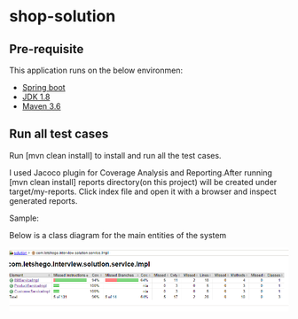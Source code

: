# shop-solution

## Pre-requisite
This application runs on the below environmen:

* [Spring boot](https://spring.io/)
* [JDK 1.8](http://www.oracle.com/technetwork/java/javase/downloads/jdk8-downloads-2133151.html)
* [Maven 3.6](https://maven.apache.org/)

## Run all test cases

Run [mvn clean install] to install and run all the test cases.

I used Jacoco plugin for Coverage Analysis and Reporting.After running [mvn clean install] reports directory(on this project) will be created under target/my-reports. Click index file and open it with a browser and inspect generated reports.

Sample:

Below is a class diagram for the main entities of the system

<img src="https://github.com/Bontsokwane/shop-solution/blob/master/docs/code_coverage.PNG" title="Reports diagram"><br/>

